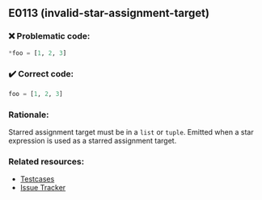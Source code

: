 ## E0113 (invalid-star-assignment-target)

### :x: Problematic code:

```python
*foo = [1, 2, 3]
```

### :heavy_check_mark: Correct code:

```python
foo = [1, 2, 3]
```

### Rationale:

Starred assignment target must be in a `list` or `tuple`.
Emitted when a star expression is used as a starred assignment target.

### Related resources:

- [Testcases](https://github.com/PyCQA/pylint/blob/master/tests/functional/i/invalid_star_assignment_target.py)
- [Issue Tracker](https://github.com/PyCQA/pylint/issues?q=is%3Aissue+%22invalid-star-assignment-target%22+OR+%22E0113%22)
